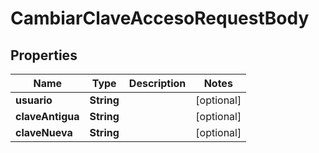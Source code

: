 

# CambiarClaveAccesoRequestBody

## Properties

Name | Type | Description | Notes
------------ | ------------- | ------------- | -------------
**usuario** | **String** |  |  [optional]
**claveAntigua** | **String** |  |  [optional]
**claveNueva** | **String** |  |  [optional]



